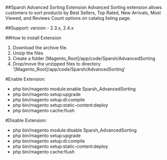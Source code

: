 ##Sparsh Advanced Sorting Extension
Advanced Sorting extension allows customers to sort products by Best Sellers, Top Rated, New Arrivals, Most Viewed, and Reviews Count options on catalog listing page.

##Support: 
version - 2.3.x, 2.4.x

##How to install Extension

1. Download the archive file.
2. Unzip the files
3. Create a folder [Magento_Root]/app/code/Sparsh/AdvancedSorting
4. Drop/move the unzipped files to directory '[Magento_Root]/app/code/Sparsh/AdvancedSorting'

#Enable Extension:
- php bin/magento module:enable Sparsh_AdvancedSorting
- php bin/magento setup:upgrade
- php bin/magento setup:di:compile
- php bin/magento setup:static-content:deploy
- php bin/magento cache:flush

#Disable Extension:
- php bin/magento module:disable Sparsh_AdvancedSorting
- php bin/magento setup:upgrade
- php bin/magento setup:di:compile
- php bin/magento setup:static-content:deploy
- php bin/magento cache:flush
